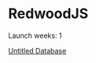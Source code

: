 # RedwoodJS

Launch weeks: 1

[Untitled Database](RedwoodJS%203c8192c9473e455381bfef1382831252/Untitled%20Database%200bfca9fbca7b41ae93a2f4cfe20512dc.csv)